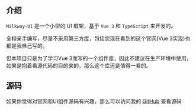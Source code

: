 
## 介绍
`Milkway-UI` 是一个小型的 UI 框架，基于 `Vue 3` 和 `TypeScript` 来开发的。

全程亲手编写，尽量不采用第三方库，包括您现在看到的这个官网(Vue 3实现)也都是我自己写的。


但本项目只是为了学习Vue 3而写的一个组件库，因此不建议在生产环境中使用，如果是抱着看源代码的目的来的，那么这个库还是值得一看的。

## 源码
如果你觉得对官网和UI组件源码有兴趣，那么可以访问我的 [GitHub](https://github.com/Waymilk/Milkway-UI/tree/master) 查看源码


